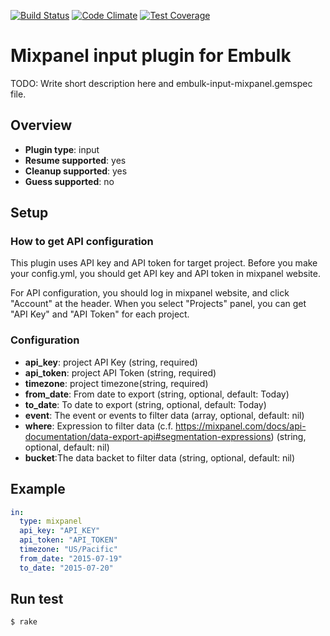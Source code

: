 [![Build Status](https://travis-ci.org/treasure-data/embulk-input-mixpanel.svg?branch=master)](https://travis-ci.org/treasure-data/embulk-input-mixpanel)
[![Code Climate](https://codeclimate.com/github/treasure-data/embulk-input-mixpanel/badges/gpa.svg)](https://codeclimate.com/github/treasure-data/embulk-input-mixpanel)
[![Test Coverage](https://codeclimate.com/github/treasure-data/embulk-input-mixpanel/badges/coverage.svg)](https://codeclimate.com/github/treasure-data/embulk-input-mixpanel/coverage)

# Mixpanel input plugin for Embulk

TODO: Write short description here and embulk-input-mixpanel.gemspec file.

## Overview

* **Plugin type**: input
* **Resume supported**: yes
* **Cleanup supported**: yes
* **Guess supported**: no

## Setup

### How to get API configuration

This plugin uses API key and API token for target project. Before you make your config.yml, you should get API key and API token in mixpanel website.

For API configuration, you should log in mixpanel website, and click "Account" at the header. When you select "Projects" panel, you can get "API Key" and "API Token" for each project.

### Configuration

- **api_key**: project API Key (string, required)
- **api_token**: project API Token (string, required)
- **timezone**: project timezone(string, required)
- **from_date**: From date to export (string, optional, default: Today)
- **to_date**: To date to export (string, optional, default: Today)
- **event**: The event or events to filter data (array, optional, default: nil)
- **where**: Expression to filter data (c.f. https://mixpanel.com/docs/api-documentation/data-export-api#segmentation-expressions) (string, optional, default: nil)
- **bucket**:The data backet to filter data (string, optional, default: nil)

## Example

```yaml
in:
  type: mixpanel
  api_key: "API_KEY"
  api_token: "API_TOKEN"
  timezone: "US/Pacific"
  from_date: "2015-07-19"
  to_date: "2015-07-20"
```

## Run test

```
$ rake
```
